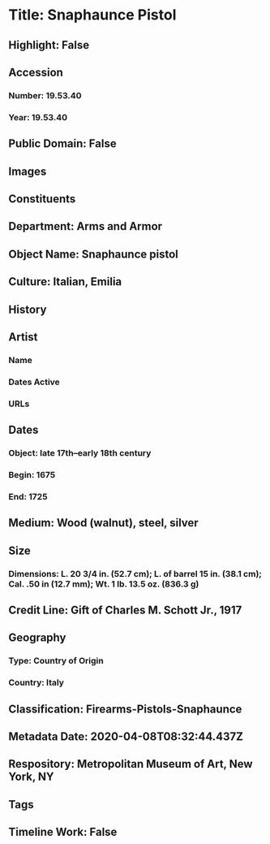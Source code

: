 # Title: Snaphaunce Pistol
## Highlight: False
## Accession
### Number: 19.53.40
### Year: 19.53.40
## Public Domain: False
## Images
## Constituents
## Department: Arms and Armor
## Object Name: Snaphaunce pistol
## Culture: Italian, Emilia
## History
## Artist
### Name
### Dates Active
### URLs
## Dates
### Object: late 17th–early 18th century
### Begin: 1675
### End: 1725
## Medium: Wood (walnut), steel, silver
## Size
### Dimensions: L. 20 3/4 in. (52.7 cm); L. of barrel 15 in. (38.1 cm); Cal. .50 in (12.7 mm); Wt. 1 lb. 13.5 oz. (836.3 g)
## Credit Line: Gift of Charles M. Schott Jr., 1917
## Geography
### Type: Country of Origin
### Country: Italy
## Classification: Firearms-Pistols-Snaphaunce
## Metadata Date: 2020-04-08T08:32:44.437Z
## Respository: Metropolitan Museum of Art, New York, NY
## Tags
## Timeline Work: False